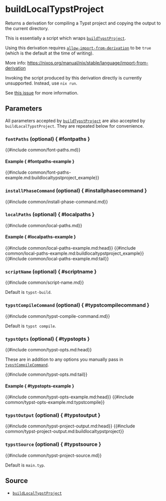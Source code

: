 # buildLocalTypstProject

Returns a derivation for compiling a Typst project and copying the output to the
current directory.

This is essentially a script which wraps
[`buildTypstProject`](build-typst-project.md).

<div class="warning">

Using this derivation requires
<a href="https://nixos.org/manual/nix/stable/command-ref/conf-file#conf-allow-import-from-derivation">
<code>allow-import-from-derivation</code></a>
to be <code>true</code> (which is the default at the time of writing).

More info:
<a href="https://nixos.org/manual/nix/stable/language/import-from-derivation">
https://nixos.org/manual/nix/stable/language/import-from-derivation
</a>

</div>

<div class="warning">

Invoking the script produced by this derivation directly is currently
unsupported. Instead, use `nix run`.

See [this issue](https://github.com/loqusion/typst.nix/issues/2) for more
information.

</div>

## Parameters

All parameters accepted by
[`buildTypstProject`](build-typst-project.md#parameters) are also accepted by
`buildLocalTypstProject`. They are repeated below for convenience.

### `fontPaths` (optional) { #fontpaths }

{{#include common/font-paths.md}}

#### Example { #fontpaths-example }

{{#include common/font-paths-example.md:buildlocaltypstproject_example}}

### `installPhaseCommand` (optional) { #installphasecommand }

{{#include common/install-phase-command.md}}

### `localPaths` (optional) { #localpaths }

{{#include common/local-paths.md}}

#### Example { #localpaths-example }

{{#include common/local-paths-example.md:head}}
{{#include common/local-paths-example.md:buildlocaltypstproject_example}}
{{#include common/local-paths-example.md:tail}}

### `scriptName` (optional) { #scriptname }

{{#include common/script-name.md}}

Default is `typst-build`.

### `typstCompileCommand` (optional) { #typstcompilecommand }

{{#include common/typst-compile-command.md}}

Default is `typst compile`.

### `typstOpts` (optional) { #typstopts }

{{#include common/typst-opts.md:head}}

<!-- markdownlint-disable link-fragments -->

These are in addition to any options you manually pass in
[`typstCompileCommand`](#typstcompilecommand).

<!-- markdownlint-restore -->

{{#include common/typst-opts.md:tail}}

#### Example { #typstopts-example }

{{#include common/typst-opts-example.md:head}}
{{#include common/typst-opts-example.md:typstcompile}}

### `typstOutput` (optional) { #typstoutput }

{{#include common/typst-project-output.md:head}}
{{#include common/typst-project-output.md:buildlocaltypstproject}}

### `typstSource` (optional) { #typstsource }

{{#include common/typst-project-source.md}}

Default is `main.typ`.

## Source

- [`buildLocalTypstProject`](https://github.com/loqusion/typst.nix/blob/main/lib/buildLocalTypstProject.nix)
